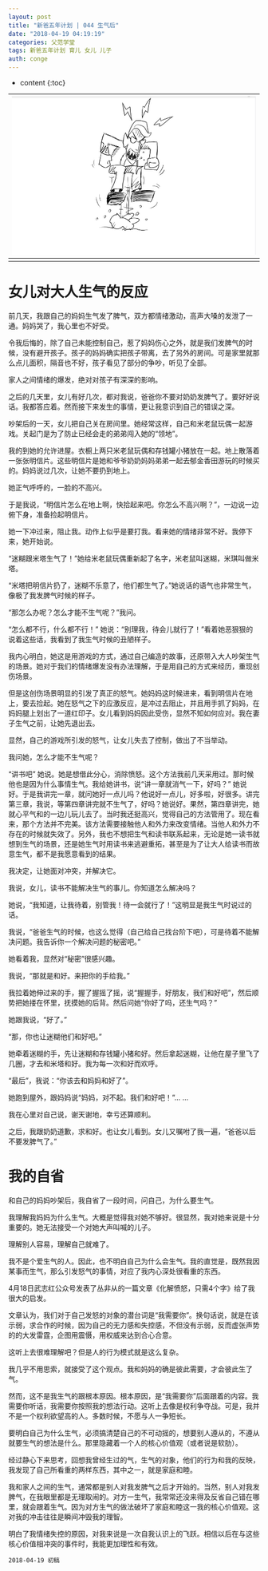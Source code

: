 ```yaml
---
layout: post
title: "新爸五年计划 | 044 生气后"
date: "2018-04-19 04:19:19"
categories: 父范学堂
tags: 新爸五年计划 育儿 女儿 儿子
auth: conge
---
```

* content
{:toc}

|![生气之后，静下来想想，究竟是为什么？](/assets/images/父范学堂/118382-e74e6e48f96c75fe.png)|
|:----:|
||

# 女儿对大人生气的反应

前几天，我跟自己的妈妈生气发了脾气，双方都情绪激动，高声大嗓的发泄了一通。妈妈哭了，我心里也不好受。

令我后悔的，除了自己未能控制自己，惹了妈妈伤心之外，就是我们发脾气的时候，没有避开孩子。孩子的妈妈确实把孩子带离，去了另外的房间。可是家里就那么点儿面积，隔音也不好，孩子看见了部分的争吵，听见了全部。

家人之间情绪的爆发，绝对对孩子有深深的影响。

之后的几天里，女儿有好几次，都对我说，爸爸你不要对奶奶发脾气了。要好好说话。我都答应着。然而接下来发生的事情，更让我意识到自己的错误之深。





吵架后的一天，女儿把自己关在房间里。她经常这样，自己和米老鼠玩偶一起游戏。关起门是为了防止已经会走的弟弟闯入她的“领地”。

我的到她的允许进屋。衣橱上两只米老鼠玩偶和存钱罐小猪放在一起。地上散落着一张张明信片。这些明信片是她和爷爷奶奶妈妈弟弟一起去郁金香田游玩的时候买的。妈妈说过几次，让她不要扔到地上。

她正气呼呼的，一脸的不高兴。

于是我说，“明信片怎么在地上啊，快拾起来吧。你怎么不高兴啊？”，一边说一边俯下身，准备捡起明信片。

她一下冲过来，阻止我。动作上似乎是要打我。看来她的情绪非常不好。我停下来，她开始说。

“迷糊跟米塔生气了！”她给米老鼠玩偶重新起了名字，米老鼠叫迷糊，米琪叫做米塔。

“米塔把明信片扔了，迷糊不乐意了，他们都生气了。”她说话的语气也非常生气，像极了我发脾气时候的样子。

“那怎么办呢？怎么才能不生气呢？”我问。

“怎么都不行，什么都不行！” 她说：“别理我，待会儿就行了！”看着她恶狠狠的说着这些话，我看到了我生气时候的丑陋样子。

我内心明白，她这是用游戏的方式，通过自己编造的故事，还原带入大人吵架生气的场景。她对于我们的情绪爆发没有办法理解，于是用自己的方式来经历，重现创伤场景。

但是这创伤场景明显的引发了真正的怒气。她妈妈这时候进来，看到明信片在地上，要去捡起。她在怒气之下的应激反应，是冲过去阻止，并且用手抓了妈妈，在妈妈腿上划出了一道红印子。女儿看到妈妈因此受伤，显然不知如何应对。我在妻子生气之前，让她先退出去。

显然，自己的游戏所引发的怒气，让女儿失去了控制，做出了不当举动。

我问她，怎么才能不生气呢？

“讲书吧” 她说。她是想借此分心，消除愤怒。这个方法我前几天采用过。那时候他也是因为什么事情生气。我给她讲书，说“讲一章就消气一下，好吗？” 她说好。于是我讲完一章，就问她好一点儿吗？他说好一点儿，好多啦，好很多。讲完第三章，我说，等第四章讲完就不生气了，好吗？她说好。果然，第四章讲完，她就心平气和的一边儿玩儿去了。当时我还挺高兴，觉得自己的方法管用了。现在看来，那个方法并不完美。该方法需要接触他人和外力来改变情绪。当他人和外力不存在的时候就失效了。另外，我也不想把生气和读书联系起来，无论是她一读书就想到生气的场景，还是她生气时用读书来逃避重拓，甚至是为了让大人给读书而故意生气，都不是我愿意看到的结果。

我决定，让她面对冲突，并解决它。

我说，女儿，读书不能解决生气的事儿。你知道怎么解决吗？

她说，“我知道，让我待着，别管我！待一会就行了！”这明显是我生气时说过的话。

我说，“爸爸生气的时候，也这么觉得（自己给自己找台阶下吧），可是待着不能解决问题。我告诉你一个解决问题的秘密吧。”

她看着我，显然对“秘密”很感兴趣。

我说，“那就是和好。来把你的手给我。”

我拉着她伸过来的手，握了握摇了摇，说“握握手，好朋友，我们和好吧”，然后顺势把她搂在怀里，抚摸她的后背。然后问她“你好了吗，还生气吗？”

她跟我说，“好了。”

“那，你也让迷糊他们和好吧。”

她牵着迷糊的手，先让迷糊和存钱罐小猪和好。然后拿起迷糊，让他在屋子里飞了几圈，才去和米塔和好。我为每一次和好而欢呼。

“最后”，我说：“你该去和妈妈和好了”。

她跑到屋外，跟妈妈说“妈妈，对不起。我们和好吧！”... ...

我在心里对自己说，谢天谢地，幸亏还算顺利。

之后，我跟奶奶道歉，求和好。也让女儿看到。女儿又嘱咐了我一遍，“爸爸以后不要发脾气了。”

# 我的自省

和自己的妈妈吵架后，我自省了一段时间，问自己，为什么要生气。

我理解我妈妈为什么生气。大概是觉得我对她不够好。很显然，我对她来说是十分重要的。她无法接受一个对她大声叫喊的儿子。

理解别人容易，理解自己就难了。

我不是个爱生气的人。因此，也不明白自己为什么会生气。我的直觉是，既然我因某事而生气，那么引发怒气的事情，对应了我内心深处很看重的东西。

4月18日武志红公众号发表了丛非从的一篇文章《化解愤怒，只需4个字》给了我很大的启发。

文章认为，我们对于自己发怒的对象的潜台词是“我需要你”。换句话说，就是在该示弱，求合作的时候，因为自己的无力感和失控感，不但没有示弱，反而虚张声势的的大发雷霆，企图用震慑，用权威来达到合心合意。

这听上去很难理解吧？但是人的行为模式就是这么复杂。

我几乎不用思索，就接受了这个观点。我和妈妈的确是彼此需要，才会彼此生了气。

然而，这不是我生气的跟根本原因。根本原因，是“我需要你”后面跟着的内容。我需要你听话，我需要你按照我的想法行动。这听上去像是权利争夺战。可是，我并不是一个权利欲望高的人。多数时候，不愿与人一争短长。

要明白自己为什么生气，必须搞清楚自己的不可动摇的，想要别人遵从的，不遵从就要生气的想法是什么。那里隐藏着一个人的核心价值观（或者说是软肋）。

经过静心下来思考，回想我曾经生过的气，生气的对象，他们的行为和我的反映，我发现了自己所看重的两样东西，其中之一，就是家庭和睦。

我和家人之间的生气，通常都是别人对我发脾气之后才开始的。当然，别人对我发脾气，在我眼里都是无理取闹的。对方一生气，我常常还没来得及反省自己错在哪里，就会跟着生气。因为对方生气的做法破坏了家庭和睦这一我的核心价值观。这对我的冲击往往是瞬间冲毁我的理智。

明白了我情绪失控的原因，对我来说是一次自我认识上的飞跃。相信以后在与这些核心价值相冲突的事件时，我能更加理性和有效。

```
2018-04-19 初稿
```
